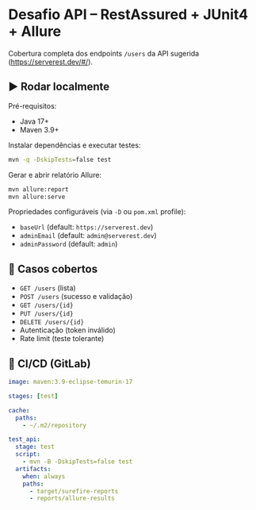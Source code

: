
# Desafio API – RestAssured + JUnit4 + Allure

Cobertura completa dos endpoints `/users` da API sugerida (https://serverest.dev/#/).

## ▶️ Rodar localmente

Pré-requisitos:
- Java 17+
- Maven 3.9+

Instalar dependências e executar testes:
```bash
mvn -q -DskipTests=false test
```

Gerar e abrir relatório Allure:
```bash
mvn allure:report
mvn allure:serve
```

Propriedades configuráveis (via `-D` ou `pom.xml` profile):
- `baseUrl` (default: `https://serverest.dev`)
- `adminEmail` (default: `admin@serverest.dev`)
- `adminPassword` (default: `admin`)

## 🧪 Casos cobertos
- `GET /users` (lista)
- `POST /users` (sucesso e validação)
- `GET /users/{id}`
- `PUT /users/{id}`
- `DELETE /users/{id}`
- Autenticação (token inválido)
- Rate limit (teste tolerante)

## 🔁 CI/CD (GitLab)
```yaml
image: maven:3.9-eclipse-temurin-17

stages: [test]

cache:
  paths:
    - ~/.m2/repository

test_api:
  stage: test
  script:
    - mvn -B -DskipTests=false test
  artifacts:
    when: always
    paths:
      - target/surefire-reports
      - reports/allure-results
```
